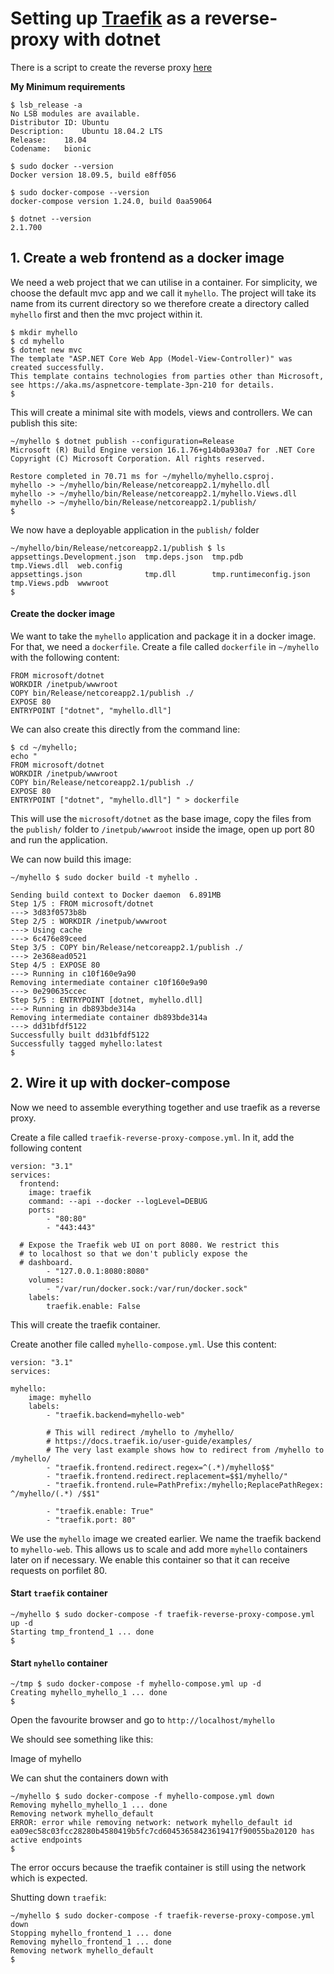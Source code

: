 # Setting up [Traefik](https://traefik.io/) as a reverse-proxy with dotnet


There is a script to create the reverse proxy <a href="./traefik-reverse-proxy-setup.sh" >here </a>


<b> My Minimum requirements </b>


    $ lsb_release -a
    No LSB modules are available.
    Distributor ID:	Ubuntu
    Description:	Ubuntu 18.04.2 LTS
    Release:	18.04
    Codename:	bionic

    $ sudo docker --version
    Docker version 18.09.5, build e8ff056

    $ sudo docker-compose --version
    docker-compose version 1.24.0, build 0aa59064

    $ dotnet --version
    2.1.700



## 1. Create a web frontend as a docker image
We need a web project that we can utilise in a container. For simplicity, we choose the default mvc app and we call it `myhello`. The project will take its name from its current directory so we therefore create a directory called `myhello` first and then the mvc project within it.

    $ mkdir myhello
    $ cd myhello
    $ dotnet new mvc
    The template "ASP.NET Core Web App (Model-View-Controller)" was created successfully.
    This template contains technologies from parties other than Microsoft, see https://aka.ms/aspnetcore-template-3pn-210 for details.
    $

This will create a minimal site with models, views and controllers.
We can publish this site:

    ~/myhello $ dotnet publish --configuration=Release
    Microsoft (R) Build Engine version 16.1.76+g14b0a930a7 for .NET Core
    Copyright (C) Microsoft Corporation. All rights reserved.

    Restore completed in 70.71 ms for ~/myhello/myhello.csproj.
    myhello -> ~/myhello/bin/Release/netcoreapp2.1/myhello.dll
    myhello -> ~/myhello/bin/Release/netcoreapp2.1/myhello.Views.dll
    myhello -> ~/myhello/bin/Release/netcoreapp2.1/publish/
    $

    
We now have a deployable application in the `publish/` folder

    ~/myhello/bin/Release/netcoreapp2.1/publish $ ls
    appsettings.Development.json  tmp.deps.json  tmp.pdb                     tmp.Views.dll  web.config
    appsettings.json              tmp.dll        tmp.runtimeconfig.json  tmp.Views.pdb  wwwroot
    $


#### Create the docker image

We want to take the `myhello` application and package it in a docker image. For that, we need a `dockerfile`. Create a file called `dockerfile` in `~/myhello` with the following content:

    FROM microsoft/dotnet
    WORKDIR /inetpub/wwwroot
    COPY bin/Release/netcoreapp2.1/publish ./
    EXPOSE 80
    ENTRYPOINT ["dotnet", "myhello.dll"]


We can also create this directly from the command line:


    $ cd ~/myhello;
    echo "
    FROM microsoft/dotnet
    WORKDIR /inetpub/wwwroot
    COPY bin/Release/netcoreapp2.1/publish ./
    EXPOSE 80
    ENTRYPOINT ["dotnet", "myhello.dll"] " > dockerfile

This will use the `microsoft/dotnet` as the base image, copy the files from the `publish/` folder to `/inetpub/wwwroot` inside the image, open up port 80 and run the application.

We can now build this image:

    ~/myhello $ sudo docker build -t myhello .

    Sending build context to Docker daemon  6.891MB
    Step 1/5 : FROM microsoft/dotnet
    ---> 3d83f0573b8b
    Step 2/5 : WORKDIR /inetpub/wwwroot
    ---> Using cache
    ---> 6c476e89ceed
    Step 3/5 : COPY bin/Release/netcoreapp2.1/publish ./
    ---> 2e368ead0521
    Step 4/5 : EXPOSE 80
    ---> Running in c10f160e9a90
    Removing intermediate container c10f160e9a90
    ---> 0e290635ccec
    Step 5/5 : ENTRYPOINT [dotnet, myhello.dll]
    ---> Running in db893bde314a
    Removing intermediate container db893bde314a
    ---> dd31bfdf5122
    Successfully built dd31bfdf5122
    Successfully tagged myhello:latest
    $


## 2. Wire it up with docker-compose


Now we need to assemble everything together and use traefik as a reverse proxy.

Create a file called `traefik-reverse-proxy-compose.yml`. In it, add the following content

    version: "3.1"
    services:
      frontend:
        image: traefik
        command: --api --docker --logLevel=DEBUG
        ports:
            - "80:80"
            - "443:443"

      # Expose the Traefik web UI on port 8080. We restrict this
      # to localhost so that we don't publicly expose the
      # dashboard.
            - "127.0.0.1:8080:8080"
        volumes:
            - "/var/run/docker.sock:/var/run/docker.sock"
        labels:
            traefik.enable: False


This will create the traefik container.

Create another file called `myhello-compose.yml`. Use this content:

    version: "3.1"
    services:

    myhello:
        image: myhello
        labels:        
            - "traefik.backend=myhello-web"      

            # This will redirect /myhello to /myhello/
            # https://docs.traefik.io/user-guide/examples/
            # The very last example shows how to redirect from /myhello to /myhello/
            - "traefik.frontend.redirect.regex=^(.*)/myhello$$"
            - "traefik.frontend.redirect.replacement=$$1/myhello/"      
            - "traefik.frontend.rule=PathPrefix:/myhello;ReplacePathRegex: ^/myhello/(.*) /$$1"

            - "traefik.enable: True"
            - "traefik.port: 80"

We use the `myhello` image we created earlier. We name the traefik backend to `myhello-web`. This allows us to scale and add more `myhello` containers later on if necessary. We enable this container so that it can receive requests on porfilet 80.

#### Start `traefik` container

    ~/myhello $ sudo docker-compose -f traefik-reverse-proxy-compose.yml up -d
    Starting tmp_frontend_1 ... done
    $

#### Start `nyhello` container

    ~/tmp $ sudo docker-compose -f myhello-compose.yml up -d
    Creating myhello_myhello_1 ... done
    $

Open the favourite browser and go to `http://localhost/myhello`



We should see something like this:


Image of myhello


We can shut the containers down with 

    ~/myhello $ sudo docker-compose -f myhello-compose.yml down
    Removing myhello_myhello_1 ... done
    Removing network myhello_default
    ERROR: error while removing network: network myhello_default id ea09ec58c03fcc28280b4580419b5fc7cd60453658423619417f90055ba20120 has active endpoints
    $

The error occurs because the traefik container is still using the network which is expected.

Shutting down `traefik`:

    ~/myhello $ sudo docker-compose -f traefik-reverse-proxy-compose.yml down
    Stopping myhello_frontend_1 ... done
    Removing myhello_frontend_1 ... done
    Removing network myhello_default
    $
